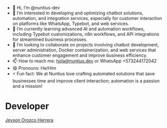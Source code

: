 - 👋 Hi, I’m @nuntius-dev
- 👀 I’m interested in developing and optimizing chatbot solutions, automation, and integration services, especially for customer interaction on platforms like WhatsApp, Typebot, and web services.
- 🌱 I’m currently learning advanced AI and automation workflows, including Typebot customizations, n8n workflows, and API integrations for streamlined business processes.
- 💞️ I’m looking to collaborate on projects involving chatbot development, server administration, Docker containerization, and web services that enhance customer engagement and improve business efficiency.
- 📫 How to reach me: hola@nuntius.dev or WhatsApp +573244172042
- 😄 Pronouns: He/Him
- ⚡ Fun fact: We at Nuntius love crafting automated solutions that save businesses time and improve client interaction; automation is a passion and a mission!


# Developer
  [Jeyson Orozco Herrera](https://www.linkedin.com/in/jeyson-orozco/)
